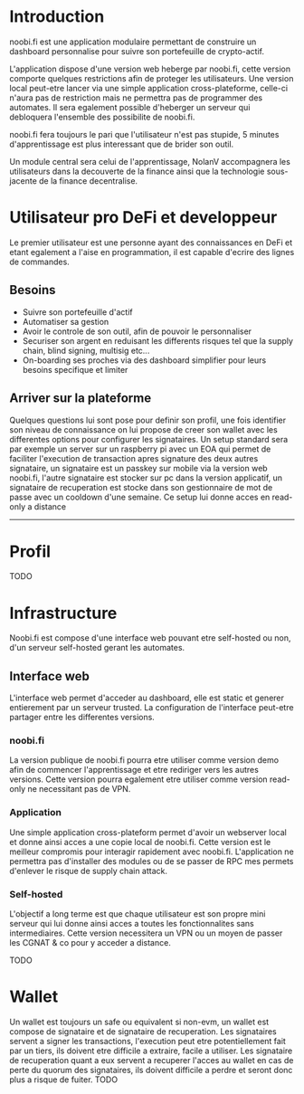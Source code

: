 # Introduction
noobi.fi est une application modulaire permettant de construire un dashboard personnalise pour suivre son portefeuille de crypto-actif.

L'application dispose d'une version web heberge par noobi.fi, cette version comporte quelques restrictions afin de proteger les utilisateurs. Une version local peut-etre lancer via une simple application cross-plateforme, celle-ci n'aura pas de restriction mais ne permettra pas de programmer des automates. Il sera egalement possible d'heberger un serveur qui debloquera l'ensemble des possibilite de noobi.fi.

noobi.fi fera toujours le pari que l'utilisateur n'est pas stupide, 5 minutes d'apprentissage est plus interessant que de brider son outil.

Un module central sera celui de l'apprentissage, NolanV accompagnera les utilisateurs dans la decouverte de la finance ainsi que la technologie sous-jacente de la finance decentralise.

# Utilisateur pro DeFi et developpeur
Le premier utilisateur est une personne ayant des connaissances en DeFi et etant egalement a l'aise en programmation, il est capable d'ecrire des lignes de commandes.

## Besoins
- Suivre son portefeuille d'actif
- Automatiser sa gestion
- Avoir le controle de son outil, afin de pouvoir le personnaliser
- Securiser son argent en reduisant les differents risques tel que la supply chain, blind signing, multisig etc...
- On-boarding ses proches via des dashboard simplifier pour leurs besoins specifique et limiter

## Arriver sur la plateforme
Quelques questions lui sont pose pour definir son profil, une fois identifier son niveau de connaissance on lui propose de creer son wallet avec les differentes options pour configurer les signataires. Un setup standard sera par exemple un server sur un raspberry pi avec un EOA qui permet de faciliter l'execution de transaction apres signature des deux autres signataire, un signataire est un passkey sur mobile via la version web noobi.fi, l'autre signataire est stocker sur pc dans la version applicatif, un signataire de recuperation est stocke dans son gestionnaire de mot de passe avec un cooldown d'une semaine.
Ce setup lui donne acces en read-only a distance 


---
# Profil
TODO

# Infrastructure
Noobi.fi est compose d'une interface web pouvant etre self-hosted ou non, d'un serveur self-hosted gerant les automates.

## Interface web
L'interface web permet d'acceder au dashboard, elle est static et generer entierement par un serveur trusted. La configuration de l'interface peut-etre partager entre les differentes versions.

### noobi.fi
La version publique de noobi.fi pourra etre utiliser comme version demo afin de commencer l'apprentissage et etre rediriger vers les autres versions. Cette version pourra egalement etre utiliser comme version read-only ne necessitant pas de VPN.

### Application
Une simple application cross-plateform permet d'avoir un webserver local et donne ainsi acces a une copie local de noobi.fi. Cette version est le meilleur compromis pour interagir rapidement avec noobi.fi. L'application ne permettra pas d'installer des modules ou de se passer de RPC mes permets d'enlever le risque de supply chain attack.

### Self-hosted
L'objectif a long terme est que chaque utilisateur est son propre mini serveur qui lui donne ainsi acces a toutes les fonctionnalites sans intermediaires. Cette version necessitera un VPN ou un moyen de passer les CGNAT & co pour y acceder a distance.

TODO

# Wallet
Un wallet est toujours un safe ou equivalent si non-evm, un wallet est compose de signataire et de signataire de recuperation. Les signataires servent a signer les transactions, l'execution peut etre potentiellement fait par un tiers, ils doivent etre difficile a extraire, facile a utiliser. Les signataire de recuperation quant a eux servent a recuperer l'acces au wallet en cas de perte du quorum des signataires, ils doivent difficile a perdre et seront donc plus a risque de fuiter.
TODO
